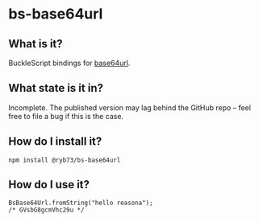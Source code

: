 # bs-base64url

## What is it?
BuckleScript bindings for [base64url](https://www.npmjs.com/package/base64url).

## What state is it in?
Incomplete. The published version may lag behind the GitHub repo – feel free to file a bug if this is the case.

## How do I install it?
```
npm install @ryb73/bs-base64url
```

## How do I use it?
```reason
BsBase64Url.fromString("hello reasona");
/* GVsbG8gcmVhc29u */
```
